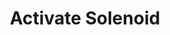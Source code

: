 ---
tag: m0380
codes:
- M380
title: Activate Solenoid
long: Activate the solenoid on the active extruder.
notes: 
parameters:
- tag: S
  optional: true
  since: 2.0.0
  requires: MANUAL_SOLENOID_CONTROL
  description: Solenoid index (Requires `MANUAL_SOLENOID_CONTROL`)
  values:
  - tag: index
    type: int
example:
- code:
  - M381 ; Deactivate all solenoids
  - T0   ; Extruder 0
  - M380 ; Activate the E0 solenoid
- code: M381 S1 ; Activate solenoid 1
examples: 
---
